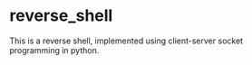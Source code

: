 # reverse_shell

This is a reverse shell, implemented using client-server socket programming in python.
